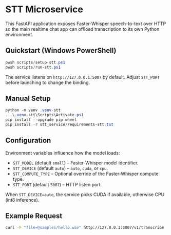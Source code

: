 # STT Microservice

This FastAPI application exposes Faster-Whisper speech-to-text over HTTP so the main realtime chat
app can offload transcription to its own Python environment.

## Quickstart (Windows PowerShell)

```powershell
pwsh scripts/setup-stt.ps1
pwsh scripts/run-stt.ps1
```

The service listens on `http://127.0.0.1:5007` by default. Adjust `STT_PORT` before launching to
change the binding.

## Manual Setup

```powershell
python -m venv .venv-stt
. .\.venv-stt\Scripts\Activate.ps1
pip install --upgrade pip wheel
pip install -r stt_service/requirements-stt.txt
```

## Configuration

Environment variables influence how the model loads:

- `STT_MODEL` (default `small`) – Faster-Whisper model identifier.
- `STT_DEVICE` (default `auto`) – `auto`, `cuda`, or `cpu`.
- `STT_COMPUTE_TYPE` – Optional override of the Faster-Whisper compute type.
- `STT_PORT` (default `5007`) – HTTP listen port.

When `STT_DEVICE=auto`, the service picks CUDA if available, otherwise CPU (int8 inference).

## Example Request

```bash
curl -F "file=@samples/hello.wav" http://127.0.0.1:5007/v1/transcribe
```
